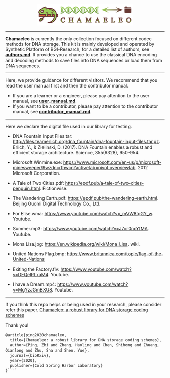 <p align="center">
<img src="./docs/source/_static/logo.png" alt="Chamaeleo" title="Chamaeleo" width="60%"/>
</p>

---

**Chamaeleo** is currently the only collection focused on different codec methods for DNA storage.
This kit is mainly developed and operated by Synthetic Platform of BGI-Research, for a detailed list of authors, see [**authors.md**](https://github.com/ntpz870817/Chamaeleo/blob/master/docs/source/authors.md).
It provides you a chance to use the classical DNA encoding and decoding methods to save files into DNA sequences or load them from DNA sequences.

---

Here, we provide guidance for different visitors.
We recommend that you read the user manual first and then the contributor manual.

- If you are a learner or a engineer, please pay attention to the user manual, see [**user_manual.md**](https://github.com/ntpz870817/Chamaeleo/blob/master/docs/source/user_manual.md).
- If you want to be a contributor, please pay attention to the contributor manual, see [**contributor_manual.md**](https://github.com/ntpz870817/Chamaeleo/blob/master/docs/source/contributor_manual.md).

---

Here we declare the digital file used in our library for testing.

- DNA Fountain Input Files.tar:
http://files.teamerlich.org/dna_fountain/dna-fountain-input-files.tar.gz. Erlich, Y., & Zielinski, D. (2017). DNA Fountain enables a robust and efficient storage architecture. Science, 355(6328), 950-954.

- Microsoft Winmine.exe:
https://www.microsoft.com/en-us/p/microsoft-minesweeper/9wzdncrfhwcn?activetab=pivot:overviewtab. 2012 Microsoft Corporation.

- A Tale of Two Cities.pdf:
https://epdf.pub/a-tale-of-two-cities-penguin.html. Fictionwise.

- The Wandering Earth.pdf:
https://epdf.pub/the-wandering-earth.html. Beijing Guomi Digital Technology Co., Ltd.

- For Elise.wma:
https://www.youtube.com/watch?v=_mVW8tgGY_w.   Youtube.

- Summer.mp3:
https://www.youtube.com/watch?v=J7or0noYfMA. Youtube.

- Mona Lisa.jpg:
https://en.wikipedia.org/wiki/Mona_Lisa. wiki.

- United Nations Flag.bmp:
https://www.britannica.com/topic/flag-of-the-United-Nations

- Exiting the Factory.flv:
https://www.youtube.com/watch?v=DEQeIRLxaM4. Youtube.

- I have a Dream.mp4:
https://www.youtube.com/watch?v=MgYzJGmBXU8. Youtube.

---

If you think this repo helps or being used in your research, please consider refer this paper. [Chamaeleo: a robust library for DNA storage coding schemes](https://www.biorxiv.org/content/10.1101/2020.01.02.892588v3)

Thank you!

````
@article{ping2020chamaeleo,
  title={Chamaeleo: a robust library for DNA storage coding schemes},
  author={Ping, Zhi and Zhang, Haoling and Chen, Shihong and Zhuang, Qianlong and Zhu, Sha and Shen, Yue},
  journal={bioRxiv},
  year={2020},
  publisher={Cold Spring Harbor Laboratory}
}````
